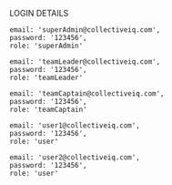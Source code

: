 LOGIN DETAILS

    email: 'superAdmin@collectiveiq.com',
    password: '123456',
    role: 'superAdmin'
    
    email: 'teamLeader@collectiveiq.com',
    password: '123456',
    role: 'teamLeader'

    email: 'teamCaptain@collectiveiq.com',
    password: '123456',
    role: 'teamCaptain'
  
    email: 'user1@collectiveiq.com',
    password: '123456',
    role: 'user'
  
    email: 'user2@collectiveiq.com',
    password: '123456',
    role: 'user'
 
